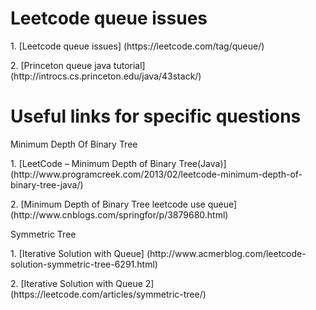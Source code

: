 # Leetcode queue issues
<p>1. [Leetcode queue issues] (https://leetcode.com/tag/queue/)
<p>2. [Princeton queue java tutorial] (http://introcs.cs.princeton.edu/java/43stack/)

# Useful links for specific questions
<p>Minimum Depth Of Binary Tree
<p>1. [LeetCode – Minimum Depth of Binary Tree(Java)] (http://www.programcreek.com/2013/02/leetcode-minimum-depth-of-binary-tree-java/)
<p>2. [Minimum Depth of Binary Tree leetcode use queue] (http://www.cnblogs.com/springfor/p/3879680.html)

<p>Symmetric Tree
<p>1. [Iterative Solution with Queue] (http://www.acmerblog.com/leetcode-solution-symmetric-tree-6291.html)
<p>2. [Iterative Solution with Queue 2] (https://leetcode.com/articles/symmetric-tree/)
